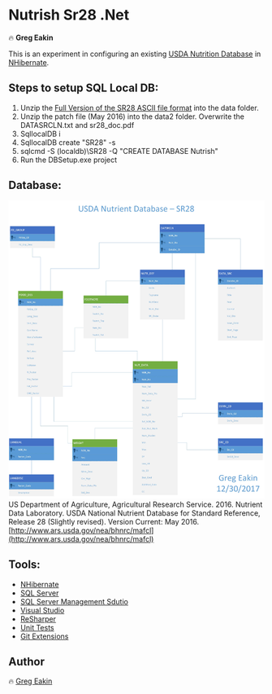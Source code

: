 # Nutrish Sr28 .Net
:fire: **Greg Eakin**

This is an experiment in configuring an existing [USDA Nutrition Database](https://www.ars.usda.gov/northeast-area/beltsville-md-bhnrc/beltsville-human-nutrition-research-center/methods-and-application-of-food-composition-laboratory/mafcl-site-pages/sr11-sr28/) in [NHibernate](https://nhibernate.info/).

## Steps to setup SQL Local DB:
1. Unzip the [Full Version of the SR28 ASCII file format](https://www.ars.usda.gov/northeast-area/beltsville-md-bhnrc/beltsville-human-nutrition-research-center/methods-and-application-of-food-composition-laboratory/mafcl-site-pages/sr11-sr28/) into the data folder.
1. Unzip the patch file (May 2016) into the data2 folder.
	Overwrite the DATASRCLN.txt and sr28_doc.pdf
1. SqllocalDB i
1. SqllocalDB create "SR28" -s
1. sqlcmd -S (localdb)\SR28 -Q "CREATE DATABASE Nutrish"
1. Run the DBSetup.exe project

## Database:
[![USDA Nutrition Database](SR28lib/Nutrish%20SR28.jpg "USDA Nutrition Database")](https://www.ars.usda.gov/northeast-area/beltsville-md-bhnrc/beltsville-human-nutrition-research-center/methods-and-application-of-food-composition-laboratory/mafcl-site-pages/sr17-sr28/)
US Department of Agriculture, Agricultural Research Service. 2016. Nutrient Data Laboratory. USDA National Nutrient Database for Standard Reference, Release 28 (Slightly revised). Version Current: May 2016. [http://www.ars.usda.gov/nea/bhnrc/mafcl](http://www.ars.usda.gov/nea/bhnrc/mafcl)

## Tools:
- [NHibernate](https://nhibernate.info/)
- [SQL Server](https://www.microsoft.com/en-us/sql-server)
- [SQL Server Management Sdutio](https://docs.microsoft.com/en-us/sql/ssms/sql-server-management-studio-ssms)
- [Visual Studio](https://visualstudio.microsoft.com/)
- [ReSharper](https://www.jetbrains.com/resharper/)
- [Unit Tests](https://docs.microsoft.com/en-us/dotnet/core/testing/unit-testing-with-mstest)
- [Git Extensions](http://gitextensions.github.io/)

## Author
:fire: [Greg Eakin](https://www.linkedin.com/in/gregeakin)
